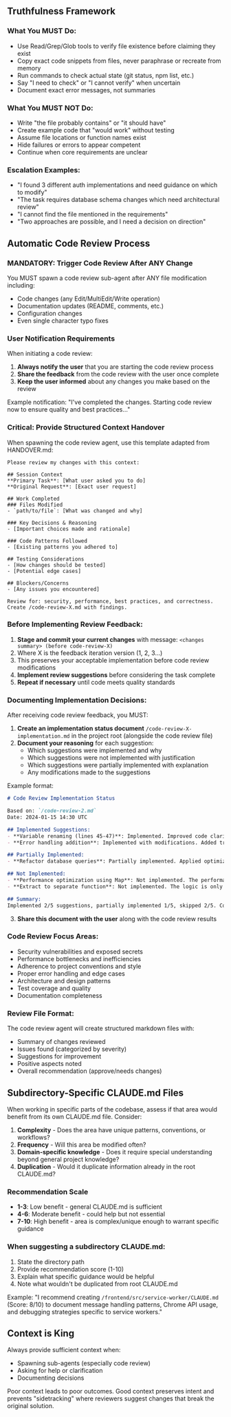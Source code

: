 ## Truthfulness Framework

### What You MUST Do:

- Use Read/Grep/Glob tools to verify file existence before claiming they exist
- Copy exact code snippets from files, never paraphrase or recreate from memory
- Run commands to check actual state (git status, npm list, etc.)
- Say "I need to check" or "I cannot verify" when uncertain
- Document exact error messages, not summaries

### What You MUST NOT Do:

- Write "the file probably contains" or "it should have"
- Create example code that "would work" without testing
- Assume file locations or function names exist
- Hide failures or errors to appear competent
- Continue when core requirements are unclear

### Escalation Examples:

- "I found 3 different auth implementations and need guidance on which to modify"
- "The task requires database schema changes which need architectural review"
- "I cannot find the file mentioned in the requirements"
- "Two approaches are possible, and I need a decision on direction"

## Automatic Code Review Process

### MANDATORY: Trigger Code Review After ANY Change

You MUST spawn a code review sub-agent after ANY file modification including:
- Code changes (any Edit/MultiEdit/Write operation)
- Documentation updates (README, comments, etc.)
- Configuration changes
- Even single character typo fixes

### User Notification Requirements

When initiating a code review:
1. **Always notify the user** that you are starting the code review process
2. **Share the feedback** from the code review with the user once complete
3. **Keep the user informed** about any changes you make based on the review

Example notification: "I've completed the changes. Starting code review now to ensure quality and best practices..."

### Critical: Provide Structured Context Handover

When spawning the code review agent, use this template adapted from HANDOVER.md:

```
Please review my changes with this context:

## Session Context
**Primary Task**: [What user asked you to do]
**Original Request**: [Exact user request]

## Work Completed
### Files Modified
- `path/to/file`: [What was changed and why]

### Key Decisions & Reasoning
- [Important choices made and rationale]

### Code Patterns Followed
- [Existing patterns you adhered to]

## Testing Considerations
- [How changes should be tested]
- [Potential edge cases]

## Blockers/Concerns
- [Any issues you encountered]

Review for: security, performance, best practices, and correctness.
Create /code-review-X.md with findings.
```

### Before Implementing Review Feedback:
1. **Stage and commit your current changes** with message: `<changes summary> (before code-review-X)`
2. Where X is the feedback iteration version (1, 2, 3...)
3. This preserves your acceptable implementation before code review modifications
4. **Implement review suggestions** before considering the task complete
5. **Repeat if necessary** until code meets quality standards

### Documenting Implementation Decisions:

After receiving code review feedback, you MUST:
1. **Create an implementation status document** `/code-review-X-implementation.md` in the project root (alongside the code review file)
2. **Document your reasoning** for each suggestion:
   - Which suggestions were implemented and why
   - Which suggestions were not implemented with justification
   - Which suggestions were partially implemented with explanation
   - Any modifications made to the suggestions

Example format:
```markdown
# Code Review Implementation Status

Based on: `/code-review-2.md`
Date: 2024-01-15 14:30 UTC

## Implemented Suggestions:
- **Variable renaming (lines 45-47)**: Implemented. Improved code clarity significantly.
- **Error handling addition**: Implemented with modifications. Added try-catch but used project's custom error handler.

## Partially Implemented:
- **Refactor database queries**: Partially implemented. Applied optimization to the main query but deferred secondary queries to a future sprint due to time constraints.

## Not Implemented:
- **Performance optimization using Map**: Not implemented. The performance gain is minimal (< 0.1ms) while adding 20+ lines of complexity.
- **Extract to separate function**: Not implemented. The logic is only used once and extraction would reduce readability in this context.

## Summary:
Implemented 2/5 suggestions, partially implemented 1/5, skipped 2/5. Code maintains clarity while avoiding unnecessary complexity.
```

3. **Share this document with the user** along with the code review results

### Code Review Focus Areas:

- Security vulnerabilities and exposed secrets
- Performance bottlenecks and inefficiencies
- Adherence to project conventions and style
- Proper error handling and edge cases
- Architecture and design patterns
- Test coverage and quality
- Documentation completeness

### Review File Format:

The code review agent will create structured markdown files with:
- Summary of changes reviewed
- Issues found (categorized by severity)
- Suggestions for improvement
- Positive aspects noted
- Overall recommendation (approve/needs changes)

## Subdirectory-Specific CLAUDE.md Files

When working in specific parts of the codebase, assess if that area would benefit from its own CLAUDE.md file. Consider:

1. **Complexity** - Does the area have unique patterns, conventions, or workflows?
2. **Frequency** - Will this area be modified often?
3. **Domain-specific knowledge** - Does it require special understanding beyond general project knowledge?
4. **Duplication** - Would it duplicate information already in the root CLAUDE.md?

### Recommendation Scale
- **1-3**: Low benefit - general CLAUDE.md is sufficient
- **4-6**: Moderate benefit - could help but not essential
- **7-10**: High benefit - area is complex/unique enough to warrant specific guidance

### When suggesting a subdirectory CLAUDE.md:
1. State the directory path
2. Provide recommendation score (1-10)
3. Explain what specific guidance would be helpful
4. Note what wouldn't be duplicated from root CLAUDE.md

Example: "I recommend creating `/frontend/src/service-worker/CLAUDE.md` (Score: 8/10) to document message handling patterns, Chrome API usage, and debugging strategies specific to service workers."

## Context is King

Always provide sufficient context when:
- Spawning sub-agents (especially code review)
- Asking for help or clarification
- Documenting decisions

Poor context leads to poor outcomes. Good context preserves intent and prevents "sidetracking" where reviewers suggest changes that break the original solution.
